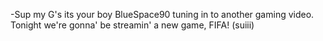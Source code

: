 -Sup my G's its your boy BlueSpace90 tuning in to another gaming video. Tonight we're gonna' be streamin' a new game, FIFA! (suiii)
<!---
BlueSpace90/BlueSpace90 is a ✨ special ✨ repository because its `README.md` (this file) appears on your GitHub profile.
You can click the Preview link to take a look at your changes.
--->
